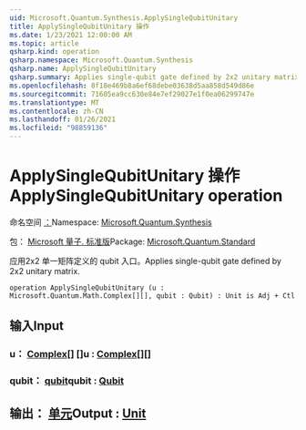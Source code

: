 ```yaml
---
uid: Microsoft.Quantum.Synthesis.ApplySingleQubitUnitary
title: ApplySingleQubitUnitary 操作
ms.date: 1/23/2021 12:00:00 AM
ms.topic: article
qsharp.kind: operation
qsharp.namespace: Microsoft.Quantum.Synthesis
qsharp.name: ApplySingleQubitUnitary
qsharp.summary: Applies single-qubit gate defined by 2x2 unitary matrix.
ms.openlocfilehash: 8f18e469b8a6ef68debe03638d5aa858d549d86e
ms.sourcegitcommit: 71605ea9cc630e84e7ef29027e1f0ea06299747e
ms.translationtype: MT
ms.contentlocale: zh-CN
ms.lasthandoff: 01/26/2021
ms.locfileid: "98859136"
---
```

# <a name="applysinglequbitunitary-operation"></a><span data-ttu-id="44c0c-102">ApplySingleQubitUnitary 操作</span><span class="sxs-lookup"><span data-stu-id="44c0c-102">ApplySingleQubitUnitary operation</span></span>

<span data-ttu-id="44c0c-103">命名空间 [：](xref:Microsoft.Quantum.Synthesis)</span><span class="sxs-lookup"><span data-stu-id="44c0c-103">Namespace: [Microsoft.Quantum.Synthesis](xref:Microsoft.Quantum.Synthesis)</span></span>

<span data-ttu-id="44c0c-104">包： [Microsoft 量子. 标准版](https://nuget.org/packages/Microsoft.Quantum.Standard)</span><span class="sxs-lookup"><span data-stu-id="44c0c-104">Package: [Microsoft.Quantum.Standard](https://nuget.org/packages/Microsoft.Quantum.Standard)</span></span>


<span data-ttu-id="44c0c-105">应用2x2 单一矩阵定义的 qubit 入口。</span><span class="sxs-lookup"><span data-stu-id="44c0c-105">Applies single-qubit gate defined by 2x2 unitary matrix.</span></span>

```qsharp
operation ApplySingleQubitUnitary (u : Microsoft.Quantum.Math.Complex[][], qubit : Qubit) : Unit is Adj + Ctl
```


## <a name="input"></a><span data-ttu-id="44c0c-106">输入</span><span class="sxs-lookup"><span data-stu-id="44c0c-106">Input</span></span>

### <a name="u--complex"></a><span data-ttu-id="44c0c-107">u： [Complex](xref:Microsoft.Quantum.Math.Complex)[] []</span><span class="sxs-lookup"><span data-stu-id="44c0c-107">u : [Complex](xref:Microsoft.Quantum.Math.Complex)[][]</span></span>




### <a name="qubit--qubit"></a><span data-ttu-id="44c0c-108">qubit： [qubit](xref:microsoft.quantum.lang-ref.qubit)</span><span class="sxs-lookup"><span data-stu-id="44c0c-108">qubit : [Qubit](xref:microsoft.quantum.lang-ref.qubit)</span></span>





## <a name="output--unit"></a><span data-ttu-id="44c0c-109">输出： [单元](xref:microsoft.quantum.lang-ref.unit)</span><span class="sxs-lookup"><span data-stu-id="44c0c-109">Output : [Unit](xref:microsoft.quantum.lang-ref.unit)</span></span>

